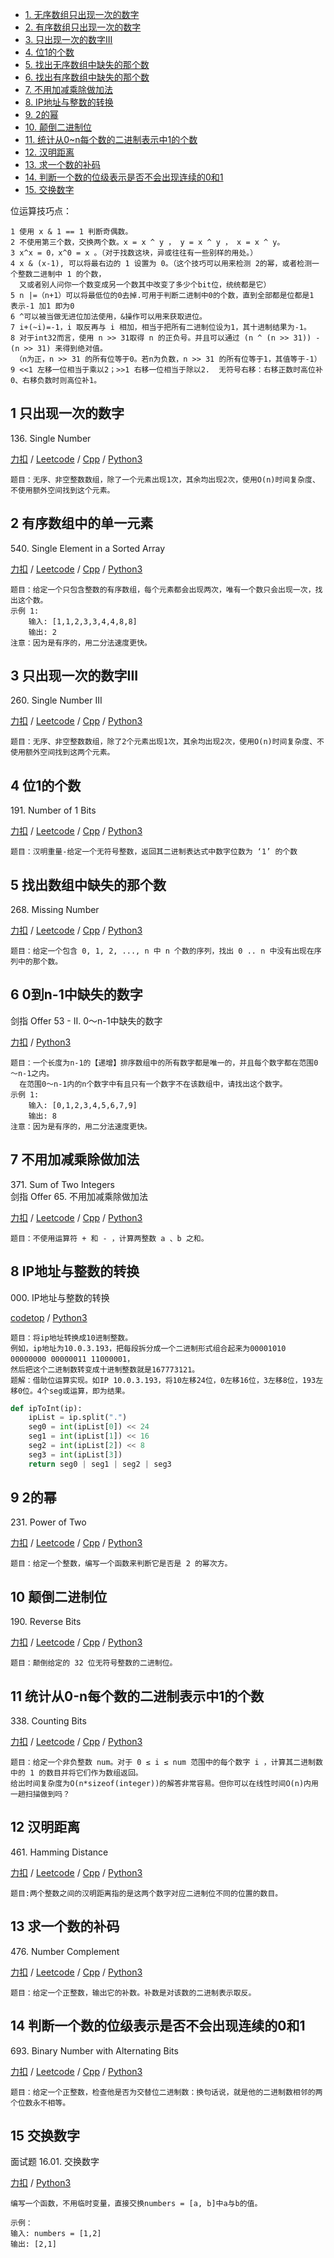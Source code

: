 <!-- GFM-TOC -->
* [1. 无序数组只出现一次的数字](#1-只出现一次的数字)
* [2. 有序数组只出现一次的数字](#2-有序数组中的单一元素)
* [3. 只出现一次的数字III](#3-只出现一次的数字III)
* [4. 位1的个数](#4-位1的个数)
* [5. 找出无序数组中缺失的那个数](#5-找出数组中缺失的那个数)
* [6. 找出有序数组中缺失的那个数](#6-0到n-1中缺失的数字)
* [7. 不用加减乘除做加法](#7-不用加减乘除做加法)
* [8. IP地址与整数的转换](#8-IP地址与整数的转换)
* [9. 2的幂](#9-2的幂)
* [10. 颠倒二进制位](#10-颠倒二进制位)
* [11. 统计从0~n每个数的二进制表示中1的个数](#11-统计从0-n每个数的二进制表示中1的个数)
* [12. 汉明距离](#12-汉明距离)
* [13. 求一个数的补码](#13-求一个数的补码)
* [14. 判断一个数的位级表示是否不会出现连续的0和1](#14-判断一个数的位级表示是否不会出现连续的0和1)
* [15. 交换数字](#15-交换数字)
<!-- GFM-TOC -->

位运算技巧点：
```
1 使用 x & 1 == 1 判断奇偶数。
2 不使用第三个数，交换两个数。x = x ^ y ， y = x ^ y ， x = x ^ y。
3 x^x = 0，x^0 = x 。（对于找数这块，异或往往有一些别样的用处。）
4 x & (x-1), 可以将最右边的 1 设置为 0。（这个技巧可以用来检测 2的幂，或者检测一个整数二进制中 1 的个数，
  又或者别人问你一个数变成另一个数其中改变了多少个bit位，统统都是它）
5 n |=（n+1）可以将最低位的0去掉.可用于判断二进制中0的个数，直到全部都是位都是1 表示-1 加1 即为0
6 ^可以被当做无进位加法使用，&操作可以用来获取进位。
7 i+(~i)=-1，i 取反再与 i 相加，相当于把所有二进制位设为1，其十进制结果为-1。
8 对于int32而言，使用 n >> 31取得 n 的正负号。并且可以通过 (n ^ (n >> 31)) - (n >> 31) 来得到绝对值。
 （n为正，n >> 31 的所有位等于0。若n为负数，n >> 31 的所有位等于1，其值等于-1）
9 <<1 左移一位相当于乘以2；>>1 右移一位相当于除以2.  无符号右移：右移正数时高位补0、右移负数时则高位补1。
```

## 1 只出现一次的数字
136\. Single Number

[力扣](https://leetcode-cn.com/problems/single-number/) / [Leetcode](https://leetcode.com/problems/single-number/) / [Cpp](../ds_9_bit_operation/L136.cpp) / [Python3](../python-algorithm/ds_9_bit_operation/L136.py)
```
题目：无序、非空整数数组，除了一个元素出现1次，其余均出现2次，使用O(n)时间复杂度、不使用额外空间找到这个元素。
```

## 2 有序数组中的单一元素
540\. Single Element in a Sorted Array

[力扣](https://leetcode-cn.com/problems/single-element-in-a-sorted-array/) / [Leetcode](https://leetcode.com/problems/single-element-in-a-sorted-array/) / [Cpp](../ds_9_bit_operation/L540-m.cpp) / [Python3](../python-algorithm/ds_9_bit_operation/L540-m.py)
```
题目：给定一个只包含整数的有序数组，每个元素都会出现两次，唯有一个数只会出现一次，找出这个数。
示例 1:
    输入: [1,1,2,3,3,4,4,8,8]
    输出: 2
注意：因为是有序的，用二分法速度更快。
```

## 3 只出现一次的数字III
260\. Single Number III

[力扣](https://leetcode-cn.com/problems/single-number-iii/) / [Leetcode](https://leetcode.com/problems/single-number-iii/) / [Cpp](../ds_9_bit_operation/L260-m.cpp) / [Python3](../python-algorithm/ds_9_bit_operation/L260-m.py)
```
题目：无序、非空整数数组，除了2个元素出现1次，其余均出现2次，使用O(n)时间复杂度、不使用额外空间找到这两个元素。
```

## 4 位1的个数
191\. Number of 1 Bits

[力扣](https://leetcode-cn.com/problems/number-of-1-bits/) / [Leetcode](https://leetcode.com/problems/number-of-1-bits/) / [Cpp](../ds_9_bit_operation/L191.cpp) / [Python3](../python-algorithm/ds_9_bit_operation/L191.py)
```
题目：汉明重量-给定一个无符号整数，返回其二进制表达式中数字位数为 ‘1’ 的个数
```

## 5 找出数组中缺失的那个数
268\. Missing Number	 

[力扣](https://leetcode-cn.com/problems/missing-number/) / [Leetcode](https://leetcode.com/problems/missing-number/) / [Cpp](../ds_7_array_inplace/L268.cpp) / [Python3](../python-algorithm/ds_9_bit_operation/L268.py)
```
题目：给定一个包含 0, 1, 2, ..., n 中 n 个数的序列，找出 0 .. n 中没有出现在序列中的那个数。
```

## 6 0到n-1中缺失的数字
剑指 Offer 53 - II. 0～n-1中缺失的数字      

[力扣](https://leetcode-cn.com/problems/que-shi-de-shu-zi-lcof/)  / [Python3](../python-algorithm/ds_9_bit_operation/J53_2.py)
```
题目：一个长度为n-1的【递增】排序数组中的所有数字都是唯一的，并且每个数字都在范围0～n-1之内。
  在范围0～n-1内的n个数字中有且只有一个数字不在该数组中，请找出这个数字。
示例 1:
    输入: [0,1,2,3,4,5,6,7,9]
    输出: 8
注意：因为是有序的，用二分法速度更快。
```

## 7 不用加减乘除做加法
371\. Sum of Two Integers	   
剑指 Offer 65. 不用加减乘除做加法   

[力扣](https://leetcode-cn.com/problems/sum-of-two-integers/) / [Leetcode](https://leetcode.com/problems/sum-of-two-integers/) / [Cpp](../ds_9_bit_operation/L371-m.cpp) / [Python3](../python-algorithm/ds_9_bit_operation/L371-m.py)
```
题目：不使用运算符 + 和 - ，计算两整数 a 、b 之和。
```

## 8 IP地址与整数的转换
000\. IP地址与整数的转换    


[codetop](https://mp.weixin.qq.com/s?__biz=MzkxNDI1MTA1MA==&mid=2247484420&idx=1&sn=47b8f360d9d0f3af6cd984cf0632606e&source=41#wechat_redirect) / [Python3](../python-algorithm/ds_9_bit_operation/bIP地址与整数的转换.py)
```
题目：将ip地址转换成10进制整数。
例如，ip地址为10.0.3.193，把每段拆分成一个二进制形式组合起来为00001010 00000000 00000011 11000001，
然后把这个二进制数转变成十进制整数就是167773121。
题解：借助位运算实现。如IP 10.0.3.193，将10左移24位，0左移16位，3左移8位，193左移0位。4个seg或运算，即为结果。
```
```python  
def ipToInt(ip):
    ipList = ip.split(".")
    seg0 = int(ipList[0]) << 24
    seg1 = int(ipList[1]) << 16
    seg2 = int(ipList[2]) << 8 
    seg3 = int(ipList[3])
    return seg0 | seg1 | seg2 | seg3
```

## 9 2的幂
231\. Power of Two 

[力扣](https://leetcode-cn.com/problems/power-of-two/) / [Leetcode](https://leetcode.com/problems/power-of-two/) / [Cpp](../ds_9_bit_operation/L231.cpp) / [Python3](../python-algorithm/ds_9_bit_operation/L231.py)
```
题目：给定一个整数，编写一个函数来判断它是否是 2 的幂次方。
```

## 10 颠倒二进制位
190\. Reverse Bits

[力扣](https://leetcode-cn.com/problems/reverse-bits/) / [Leetcode](https://leetcode.com/problems/reverse-bits/) / [Cpp](../ds_9_bit_operation/L190.cpp) / [Python3](../python-algorithm/ds_9_bit_operation/L190.py)
```
题目：颠倒给定的 32 位无符号整数的二进制位。
```


## 11 统计从0-n每个数的二进制表示中1的个数 
338\. Counting Bits

[力扣](https://leetcode-cn.com/problems/counting-bits/) / [Leetcode](https://leetcode.com/problems/counting-bits/) / [Cpp](../algo_05_dynamic_plan/L338-m.cpp) / [Python3](../python-algorithm/ds_9_bit_operation/L338-m.py)
```
题目：给定一个非负整数 num。对于 0 ≤ i ≤ num 范围中的每个数字 i ，计算其二进制数中的 1 的数目并将它们作为数组返回。
给出时间复杂度为O(n*sizeof(integer))的解答非常容易。但你可以在线性时间O(n)内用一趟扫描做到吗？
```

## 12 汉明距离
461\. Hamming Distance

[力扣](https://leetcode-cn.com/problems/hamming-distance/) / [Leetcode](https://leetcode.com/problems/hamming-distance/) / [Cpp](../ds_9_bit_operation/L461.cpp) / [Python3](../python-algorithm/ds_9_bit_operation/L461.py)
```
题目:两个整数之间的汉明距离指的是这两个数字对应二进制位不同的位置的数目。
```

## 13 求一个数的补码
476\. Number Complement

[力扣](https://leetcode-cn.com/problems/number-complement/) / [Leetcode](https://leetcode.com/problems/number-complement/) / [Cpp](../ds_9_bit_operation/L476.cpp) / [Python3](../python-algorithm/ds_9_bit_operation/L476.py)
```
题目：给定一个正整数，输出它的补数。补数是对该数的二进制表示取反。
```

## 14 判断一个数的位级表示是否不会出现连续的0和1
693\. Binary Number with Alternating Bits

[力扣](https://leetcode-cn.com/problems/binary-number-with-alternating-bits/) / [Leetcode](https://leetcode.com/problems/binary-number-with-alternating-bits/) / [Cpp](../ds_9_bit_operation/L693.cpp) / [Python3](../python-algorithm/ds_9_bit_operation/L693.py)
```
题目：给定一个正整数，检查他是否为交替位二进制数：换句话说，就是他的二进制数相邻的两个位数永不相等。
```

## 15 交换数字
面试题 16.01. 交换数字          

[力扣](https://leetcode-cn.com/problems/swap-numbers-lcci/) / [Python3](../python-algorithm/ds_9_bit_operation/16.01.py)      
```
编写一个函数，不用临时变量，直接交换numbers = [a, b]中a与b的值。

示例：
输入: numbers = [1,2]
输出: [2,1]
```

